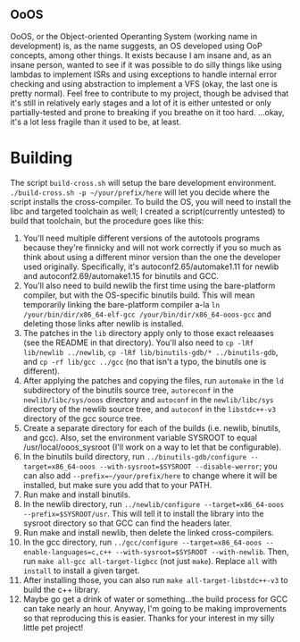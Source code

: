 ## OoOS
OoOS, or the Object-oriented Operanting System (working name in development) is, as the name suggests, an OS developed using OoP concepts, among other things.
It exists because I am insane and, as an insane person, wanted to see if it was possible to do silly things like using lambdas to implement ISRs and using exceptions to handle internal error checking and using abstraction to implement a VFS (okay, the last one is pretty normal).
Feel free to contribute to my project, though be advised that it's still in relatively early stages and a lot of it is either untested or only partially-tested and prone to breaking if you breathe on it too hard.
...okay, it's a lot less fragile than it used to be, at least.

# Building
The script `build-cross.sh` will setup the bare development environment. `./build-cross.sh -p ~/your/prefix/here` will let you decide where the script installs the cross-compiler. 
To build the OS, you will need to install the libc and targeted toolchain as well; I created a script(currently untested) to build that toolchain, but the procedure goes like this:
 1. You'll need multiple different versions of the autotools programs because they're finnicky and will not work correctly if you so much as think about using a different minor version than the one the developer used originally. Specifically, it's autoconf2.65/automake1.11 for newlib and autoconf2.69/automake1.15 for binutils and GCC.
 2. You'll also need to build newlib the first time using the bare-platform compiler, but with the OS-specific binutils build. This will mean temporarily linking the bare-platform compiler a-la `ln /your/bin/dir/x86_64-elf-gcc /your/bin/dir/x86_64-ooos-gcc` and deleting those links after newlib is installed.
 3. The patches in the `lib` directory apply only to those exact releaases (see the README in that directory). You'll also need to `cp -lRf lib/newlib ../newlib`, `cp -lRf lib/binutils-gdb/* ../binutils-gdb`, and `cp -rf lib/gcc ../gcc` (no that isn't a typo, the binutils one is different).
 4. After applying the patches and copying the files, run `automake` in the `ld` subdirectory of the binutils source tree, `autoreconf` in the `newlib/libc/sys/ooos` directory and `autoconf` in the `newlib/libc/sys` directory of the newlib source tree, and `autoconf` in the `libstdc++-v3` directory of the gcc source tree. 
 5. Create a separate directory for each of the builds (i.e. newlib, binutils, and gcc). Also, set the environment variable SYSROOT to equal /usr/local/ooos_sysroot (I'll work on a way to let that be configurable).
 6. In the binutils build directory, run `../binutils-gdb/configure --target=x86_64-ooos --with-sysroot=$SYSROOT --disable-werror`; you can also add `--prefix=~/your/prefix/here` to change where it will be installed, but make sure you add that to your PATH.
 7. Run make and install binutils.
 8. In the newlib directory, run `../newlib/configure --target=x86_64-ooos --prefix=$SYSROOT/usr`. This will tell it to install the library into the sysroot directory so that GCC can find the headers later.
 9. Run make and install newlib, then delete the linked cross-compilers.
 10. In the gcc directory, run `../gcc/configure --target=x86_64-ooos --enable-languages=c,c++ --with-sysroot=$SYSROOT --with-newlib`. Then, run `make all-gcc all-target-ligbcc` (not just `make`). Replace `all` with `install` to install a given target.
 11. After installing those, you can also run `make all-target-libstdc++-v3` to build the c++ library.
 12. Maybe go get a drink of water or something...the build process for GCC can take nearly an hour.
Anyway, I'm going to be making improvements so that reproducing this is easier. Thanks for your interest in my silly little pet project!
